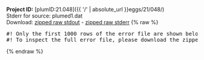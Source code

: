 **Project ID:** [plumID:21.048]({{ '/' | absolute_url }}eggs/21/048/)  
Stderr for source:  plumed1.dat   
Download: [zipped raw stdout](plumed1.dat.plumed.stdout.txt.zip) - [zipped raw stderr](plumed1.dat.plumed.stderr.txt.zip) 
{% raw %}
<pre>
#! Only the first 1000 rows of the error file are shown below
#! To inspect the full error file, please download the zipped raw stderr file above
</pre>
{% endraw %}
